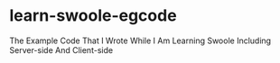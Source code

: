 # learn-swoole-egcode
The Example Code  That I Wrote While I Am Learning Swoole Including Server-side And Client-side
